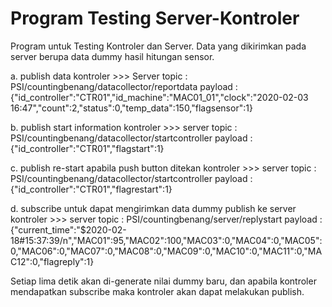 # Program Testing Server-Kontroler
Program untuk Testing Kontroler dan Server. Data yang dikirimkan pada server berupa data dummy hasil hitungan sensor.

a. publish data kontroler >>> Server
  topic : PSI/countingbenang/datacollector/reportdata
  payload : {"id_controller":"CTR01","id_machine":"MAC01_01","clock":"2020-02-03 16:47","count":2,"status":0,"temp_data":150,"flagsensor":1}
  
b. publish start information kontroler >>> server
  topic : PSI/countingbenang/datacollector/startcontroller
  payload : {"id_controller":"CTR01","flagstart":1}

c. publish re-start apabila push button ditekan kontroler >>> server
  topic : PSI/countingbenang/datacollector/startcontroller
  payload : {"id_controller":"CTR01","flagrestart":1}
  
d. subscribe untuk dapat mengirimkan data dummy publish ke server kontroler >>> server
  topic : PSI/countingbenang/server/replystart
  payload : {"current_time":"$2020-02-18#15:37:39/n","MAC01":95,"MAC02":100,"MAC03":0,"MAC04":0,"MAC05":0,"MAC06":0,"MAC07":0,"MAC08":0,"MAC09":0,"MAC10":0,"MAC11":0,"MAC12":0,"flagreply":1}

Setiap lima detik akan di-generate nilai dummy baru, dan apabila kontroler mendapatkan subscribe maka kontroler akan dapat melakukan publish.
